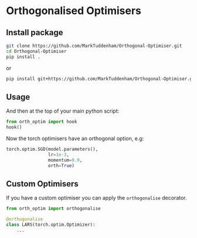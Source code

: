 # Orthogonalised Optimisers

## Install  package
```bash
git clone https://github.com/MarkTuddenham/Orthogonal-Optimiser.git
cd Orthogonal-Optimiser
pip install .
```
or 

```bash
pip install git+https://github.com/MarkTuddenham/Orthogonal-Optimiser.git#egg=orth_optim
```

## Usage
And then at the top of your main python script:

```python
from orth_optim import hook
hook()
```
Now the torch optimisers have an orthogonal option, e.g:
```python
torch.optim.SGD(model.parameters(),
                lr=1e-3,
                momentum=0.9,
                orth=True)
```

## Custom Optimisers
If you have a custom optimiser you can apply the `orthogonalise` decorator.

```python
from orth_optim import orthogonalise

@orthogonalise
class LARS(torch.optim.Optimizer):
	...
```


